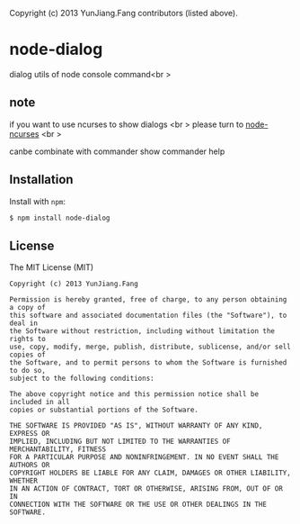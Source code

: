 Copyright (c) 2013 YunJiang.Fang contributors (listed above).

node-dialog
===========

dialog utils of node console command<br \>

note
------------
if you want to use ncurses to show dialogs  <br \>
please turn to [node-ncurses] <br \>

canbe combinate with commander show commander help

Installation
------------

Install with `npm`:

``` bash
$ npm install node-dialog
```

License
-------
The MIT License (MIT)

	Copyright (c) 2013 YunJiang.Fang

	Permission is hereby granted, free of charge, to any person obtaining a copy of
	this software and associated documentation files (the "Software"), to deal in
	the Software without restriction, including without limitation the rights to
	use, copy, modify, merge, publish, distribute, sublicense, and/or sell copies of
	the Software, and to permit persons to whom the Software is furnished to do so, 
	subject to the following conditions:

	The above copyright notice and this permission notice shall be included in all 
	copies or substantial portions of the Software.

	THE SOFTWARE IS PROVIDED "AS IS", WITHOUT WARRANTY OF ANY KIND, EXPRESS OR
	IMPLIED, INCLUDING BUT NOT LIMITED TO THE WARRANTIES OF MERCHANTABILITY, FITNESS
	FOR A PARTICULAR PURPOSE AND NONINFRINGEMENT. IN NO EVENT SHALL THE AUTHORS OR
	COPYRIGHT HOLDERS BE LIABLE FOR ANY CLAIM, DAMAGES OR OTHER LIABILITY, WHETHER
	IN AN ACTION OF CONTRACT, TORT OR OTHERWISE, ARISING FROM, OUT OF OR IN
	CONNECTION WITH THE SOFTWARE OR THE USE OR OTHER DEALINGS IN THE SOFTWARE.

[node-ncurses]: https://github.com/mscdex/node-ncurses
